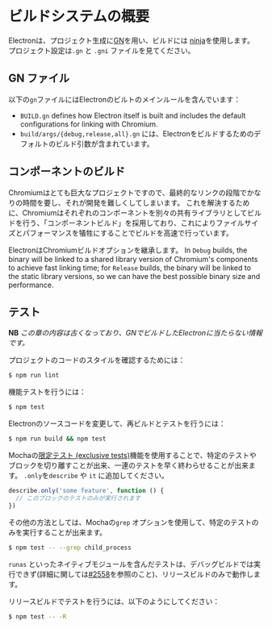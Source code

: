 # ビルドシステムの概要

Electronは、プロジェクト生成に[GN](https://gn.googlesource.com/gn)を用い、ビルドには [ninja](https://ninja-build.org/)を使用します。 プロジェクト設定は`.gn` と `.gni` ファイルを見てください。

## GN ファイル

以下の`gn`ファイルにはElectronのビルトのメインルールを含んでいます：

* `BUILD.gn` defines how Electron itself is built and includes the default configurations for linking with Chromium.
* `build/args/{debug,release,all}.gn` には、Electronをビルドするためのデフォルトのビルド引数が含まれています。

## コンポーネントのビルド

Chromiumはとても巨大なプロジェクトですので、最終的なリンクの段階でかなりの時間を要し、それが開発を難しくしてしまいます。 これを解決するために、Chromiumはそれぞれのコンポーネントを別々の共有ライブラリとしてビルドを行う、「コンポーネントビルド」を採用しており、これによりファイルサイズとパフォーマンスを犠牲にすることでビルドを高速で行っています。

ElectronはChromiumビルドオプションを継承します。 In `Debug` builds, the binary will be linked to a shared library version of Chromium's components to achieve fast linking time; for `Release` builds, the binary will be linked to the static library versions, so we can have the best possible binary size and performance.

## テスト

**NB** *この章の内容は古くなっており、GNでビルドしたElectronに当たらない情報です。*

プロジェクトのコードのスタイルを確認するためには：

```sh
$ npm run lint
```

機能テストを行うには：

```sh
$ npm test
```

Electronのソースコードを変更して、再ビルドとテストを行うには：

```sh
$ npm run build && npm test
```

Mochaの[限定テスト (exclusive tests)](https://mochajs.org/#exclusive-tests)機能を使用することで、特定のテストやブロックを切り離すことが出来、一連のテストを早く終わらせることが出来ます。 `.only`を`describe` や `it` に追加してください。

```js
describe.only('some feature', function () {
  // このブロックのテストのみが実行されます
})
```

その他の方法としては、Mochaの`grep` オプションを使用して、特定のテストのみを実行することが出来ます。

```sh
$ npm test -- --grep child_process
```

`runas` といったネイティブモジュールを含んだテストは、デバッグビルドでは実行できず(詳細に関しては[#2558](https://github.com/electron/electron/issues/2558)を参照のこと)、リリースビルドのみで動作します。

リリースビルドでテストを行うには、以下のようにしてください：

```sh
$ npm test -- -R
```